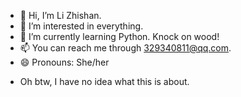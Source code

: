 - 👋 Hi, I’m Li Zhishan.
- 👀 I’m interested in everything.
- 🌱 I’m currently learning Python. Knock on wood!
- 📫 You can reach me through 329340811@qq.com.
- 😄 Pronouns: She/her


<!---
lizhishan99/lizhishan99 is a ✨ special ✨ repository because its `README.md` (this file) appears on your GitHub profile.
You can click the Preview link to take a look at your changes.
--->

- Oh btw, I have no idea what this is about. 
